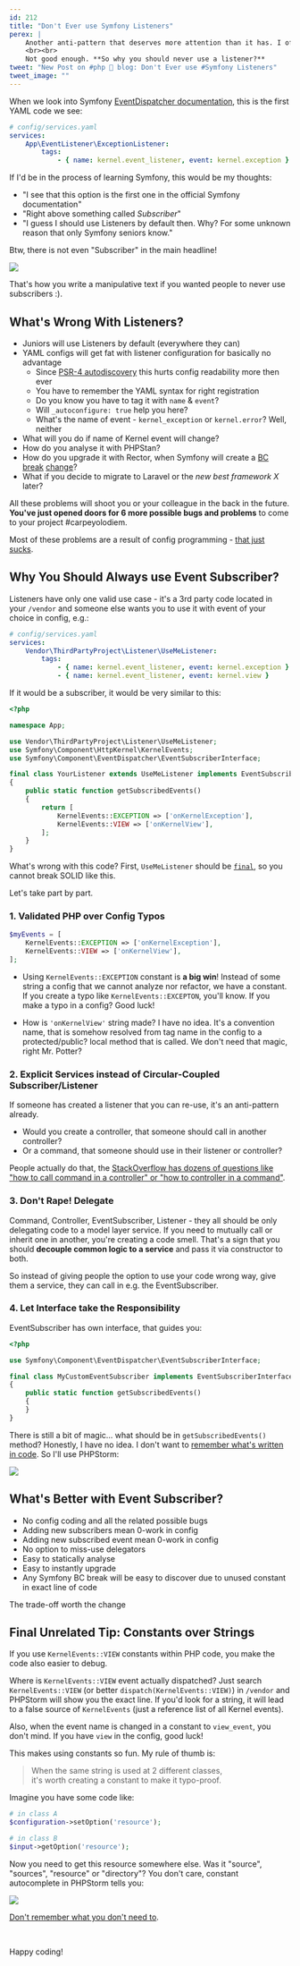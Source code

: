 ```yaml
---
id: 212
title: "Don't Ever use Symfony Listeners"
perex: |
    Another anti-pattern that deserves more attention than it has. I often see this in Symfony projects I consult and when I ask the dev *why* did he or she choose listener over subscriber, they don't really know - "it was in the Symfony documentation, you can read it there".
    <br><br>
    Not good enough. **So why you should never use a listener?**
tweet: "New Post on #php 🐘 blog: Don't Ever use #Symfony Listeners"
tweet_image: ""
---
```


When we look into Symfony [EventDispatcher documentation](https://symfony.com/doc/current/event_dispatcher.html), this is the first YAML code we see:

```yaml
# config/services.yaml
services:
    App\EventListener\ExceptionListener:
        tags:
            - { name: kernel.event_listener, event: kernel.exception }
```

If I'd be in the process of learning Symfony, this would be my thoughts:

- "I see that this option is the first one in the official Symfony documentation"
- "Right above something called *Subscriber*"
- "I guess I should use Listeners by default then. Why? For some unknown reason that only Symfony seniors know."

Btw, there is not even "Subscriber" in the main headline!

<img src="/assets/images/posts/2019/sub/listen_first.png" class="img-thumbnail">

That's how you write a manipulative text if you wanted people to never use subscribers :).

## What's Wrong With Listeners?

- Juniors will use Listeners by default (everywhere they can) <em class="fas fa-fw fa-lg fa-times text-danger"></em>
- YAML configs will get fat with listener configuration for basically no advantage <em class="fas fa-fw fa-lg fa-times text-danger"></em>
    - Since [PSR-4 autodiscovery](/blog/2018/12/27/how-to-convert-all-your-symfony-service-configs-to-autodiscovery/) this hurts config readability more then ever
    - You have to remember the YAML syntax for right registration
    - Do you know you have to tag it with `name` & `event`?
    - Will `_autoconfigure: true` help you here?
    - What's the name of event - `kernel_exception` or `kernel.error`? Well, neither
- What will you do if name of Kernel event will change? <em class="fas fa-fw fa-lg fa-times text-danger"></em>
- How do you analyse it with PHPStan? <em class="fas fa-fw fa-lg fa-times text-danger"></em>
- How do you upgrade it with Rector, when Symfony will create a [BC break](https://symfony.com/blog/new-in-symfony-4-3-simpler-event-dispatching) [change](/blog/2020/05/25/the-bulletproof-event-naming-for-symfony-event-dispatcher/)? <em class="fas fa-fw fa-lg fa-times text-danger"></em>
- What if you decide to migrate to Laravel or the *new best framework X* later? <em class="fas fa-fw fa-lg fa-times text-danger"></em>

All these problems will shoot you or your colleague in the back in the future. **You've just opened doors for 6 more possible bugs and problems** to come to your project #carpeyolodiem.

Most of these problems are a result of config programming - [that just sucks](/blog/2019/02/14/why-config-coding-sucks/).

## Why You Should Always use Event Subscriber?

Listeners have only one valid use case - it's a 3rd party code located in your `/vendor` and someone else wants you to use it with event of your choice in config, e.g.:

```yaml
# config/services.yaml
services:
    Vendor\ThirdPartyProject\Listener\UseMeListener:
        tags:
            - { name: kernel.event_listener, event: kernel.exception }
            - { name: kernel.event_listener, event: kernel.view }
```

If it would be a subscriber, it would be very similar to this:

```php
<?php

namespace App;

use Vendor\ThirdPartyProject\Listener\UseMeListener;
use Symfony\Component\HttpKernel\KernelEvents;
use Symfony\Component\EventDispatcher\EventSubscriberInterface;

final class YourListener extends UseMeListener implements EventSubscriberInterface
{
    public static function getSubscribedEvents()
    {
        return [
            KernelEvents::EXCEPTION => ['onKernelException'],
            KernelEvents::VIEW => ['onKernelView'],
        ];
    }
}
```

What's wrong with this code? First, `UseMeListener` should be [`final`](/blog/2019/01/24/how-to-kill-parents/), so you cannot break SOLID like this.

Let's take part by part.

### 1. Validated PHP over Config Typos

```php
$myEvents = [
    KernelEvents::EXCEPTION => ['onKernelException'],
    KernelEvents::VIEW => ['onKernelView'],
];
```

- Using `KernelEvents::EXCEPTION` constant is **a big win**! Instead of some string a config that we cannot analyze nor refactor, we have a constant. If you create a typo like `KernelEvents::EXCEPTON`, you'll know. If you make a typo in a config? Good luck!

- How is `'onKernelView'` string made? I have no idea. It's a convention name, that is somehow resolved from tag name in the config to a protected/public? local method that is called. We don't need that magic, right Mr. Potter?

### 2. Explicit Services instead of Circular-Coupled Subscriber/Listener

If someone has created a listener that you can re-use, it's an anti-pattern already.

- Would you create a controller, that someone should call in another controller?
- Or a command, that someone should use in their listener or controller?

People actually do that, the [StackOverflow has dozens of questions like "how to call command in a controller" or "how to controller in a command"](https://stackoverflow.com/questions/31512200/calling-action-from-command).

### 3. Don't Rape! Delegate

Command, Controller, EventSubscriber, Listener - they all should be only delegating code to a model layer service. If you need to mutually call or inherit one in another, you're creating a code smell. That's a sign that you should **decouple common logic to a service** and pass it via constructor to both.

So instead of giving people the option to use your code wrong way, give them a service, they can call in e.g. the EventSubscriber.

### 4. Let Interface take the Responsibility

EventSubscriber has own interface, that guides you:

```php
<?php

use Symfony\Component\EventDispatcher\EventSubscriberInterface;

final class MyCustomEventSubscriber implements EventSubscriberInterface
{
    public static function getSubscribedEvents()
    {
    }
}
```

There is still a bit of magic... what should be in `getSubscribedEvents()` method? Honestly, I have no idea. I don't want to [remember what's written in code](/blog/2018/08/27/why-and-how-to-avoid-the-memory-lock/). So I'll use PHPStorm:

<img src="/assets/images/posts/2019/sub/event_names.gif" class="img-thumbnail">

## What's Better with Event Subscriber?

- No config coding and all the related possible bugs <em class="fas fa-fw fa-lg fa-check text-success"></em>
- Adding new subscribers mean 0-work in config
- Adding new subscribed event mean 0-work in config
- No option to miss-use delegators <em class="fas fa-fw fa-lg fa-check text-success"></em>
- Easy to statically analyse <em class="fas fa-fw fa-lg fa-check text-success"></em>
- Easy to instantly upgrade <em class="fas fa-fw fa-lg fa-check text-success"></em>
- Any Symfony BC break will be easy to discover due to unused constant in exact line of code <em class="fas fa-fw fa-lg fa-check text-success"></em>

The trade-off worth the change

## Final Unrelated Tip: Constants over Strings

If you use `KernelEvents::VIEW` constants within PHP code, you make the code also easier to debug.

Where is `KernelEvents::VIEW` event actually dispatched? Just search `KernelEvents::VIEW` (or better `dispatch(KernelEvents::VIEW)`) in `/vendor` and PHPStorm will show you the exact line. If you'd look for a string, it will lead to a false source of `KernelEvents` (just a reference list of all Kernel events).

Also, when the event name is changed in a constant to `view_event`, you don't mind. If you have `view` in the config, good luck!

This makes using constants so fun. My rule of thumb is:

<blockquote class="blockquote text-center mb-4 mt-4">
    When the same string is used at 2 different classes,
    <br>
    it's worth creating a constant to make it typo-proof.
</blockquote>

Imagine you have some code like:

```php
# in class A
$configuration->setOption('resource');

# in class B
$input->getOption('resource');
```

Now you need to get this resource somewhere else. Was it "source", "sources", "resource" or "directory"? You don't care, constant autocomplete in PHPStorm tells you:

<img src="/assets/images/posts/2019/sub/constant.gif" class="img-thumbnail">

[Don't remember what you don't need to](/blog/2018/08/27/why-and-how-to-avoid-the-memory-lock/).

<br>

Happy coding!
